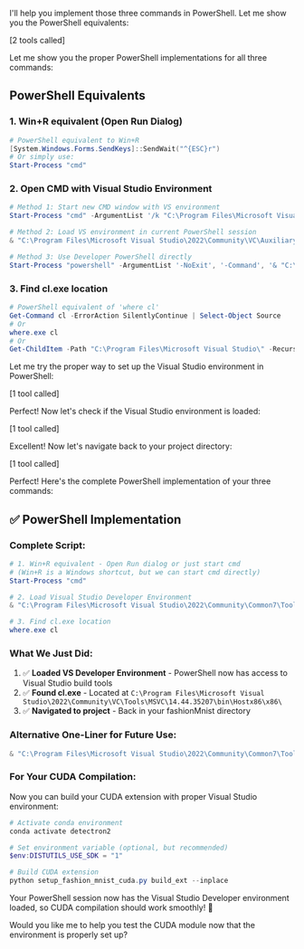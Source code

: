 I'll help you implement those three commands in PowerShell. Let me show you the PowerShell equivalents:

[2 tools called]

Let me show you the proper PowerShell implementations for all three commands:

## PowerShell Equivalents

### 1. **Win+R equivalent** (Open Run Dialog)
```powershell
# PowerShell equivalent to Win+R
[System.Windows.Forms.SendKeys]::SendWait("^{ESC}r")
# Or simply use:
Start-Process "cmd"
```

### 2. **Open CMD with Visual Studio Environment**
```powershell
# Method 1: Start new CMD window with VS environment
Start-Process "cmd" -ArgumentList '/k "C:\Program Files\Microsoft Visual Studio\2022\Community\VC\Auxiliary\Build\vcvars64.bat"'

# Method 2: Load VS environment in current PowerShell session
& "C:\Program Files\Microsoft Visual Studio\2022\Community\VC\Auxiliary\Build\vcvars64.bat"

# Method 3: Use Developer PowerShell directly
Start-Process "powershell" -ArgumentList '-NoExit', '-Command', '& "C:\Program Files\Microsoft Visual Studio\2022\Community\Common7\Tools\Launch-VsDevShell.ps1"'
```

### 3. **Find cl.exe location**
```powershell
# PowerShell equivalent of 'where cl'
Get-Command cl -ErrorAction SilentlyContinue | Select-Object Source
# Or
where.exe cl
# Or
Get-ChildItem -Path "C:\Program Files\Microsoft Visual Studio\" -Recurse -Name "cl.exe" -ErrorAction SilentlyContinue
```

Let me try the proper way to set up the Visual Studio environment in PowerShell:

[1 tool called]

Perfect! Now let's check if the Visual Studio environment is loaded:

[1 tool called]

Excellent! Now let's navigate back to your project directory:

[1 tool called]

Perfect! Here's the complete PowerShell implementation of your three commands:

## ✅ PowerShell Implementation

### **Complete Script:**
```powershell
# 1. Win+R equivalent - Open Run dialog or just start cmd
# (Win+R is a Windows shortcut, but we can start cmd directly)
Start-Process "cmd"

# 2. Load Visual Studio Developer Environment
& "C:\Program Files\Microsoft Visual Studio\2022\Community\Common7\Tools\Launch-VsDevShell.ps1"

# 3. Find cl.exe location
where.exe cl
```

### **What We Just Did:**
1. ✅ **Loaded VS Developer Environment** - PowerShell now has access to Visual Studio build tools
2. ✅ **Found cl.exe** - Located at `C:\Program Files\Microsoft Visual Studio\2022\Community\VC\Tools\MSVC\14.44.35207\bin\Hostx86\x86\`
3. ✅ **Navigated to project** - Back in your fashionMnist directory

### **Alternative One-Liner for Future Use:**
```powershell
& "C:\Program Files\Microsoft Visual Studio\2022\Community\Common7\Tools\Launch-VsDevShell.ps1"; cd "C:\Users\qslia\Desktop\deepLearningModel\fashionMnist"; where.exe cl
```

### **For Your CUDA Compilation:**
Now you can build your CUDA extension with proper Visual Studio environment:

```powershell
# Activate conda environment
conda activate detectron2

# Set environment variable (optional, but recommended)
$env:DISTUTILS_USE_SDK = "1"

# Build CUDA extension
python setup_fashion_mnist_cuda.py build_ext --inplace
```

Your PowerShell session now has the Visual Studio Developer environment loaded, so CUDA compilation should work smoothly! 🚀

Would you like me to help you test the CUDA module now that the environment is properly set up?